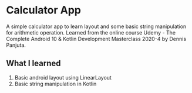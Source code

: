 # Calculator App

A simple calculator app to learn layout and some basic string manipulation for arithmetic operation. Learned from the online course Udemy - The Complete Android 10 & Kotlin Development Masterclass 2020-4 by Dennis Panjuta.
 
## What I learned

1. Basic android layout using LinearLayout
2. Basic string manipulation in Kotlin